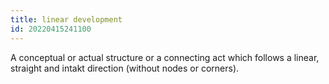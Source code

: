 ```yaml
---
title: linear development
id: 20220415241100
---
```


A conceptual or actual structure or a connecting act which follows a linear, straight and intakt direction (without nodes or corners).
